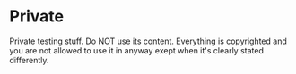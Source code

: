 # Private
Private testing stuff. Do NOT use its content. Everything is copyrighted and you are not allowed to use it in anyway exept when it's clearly stated differently.
